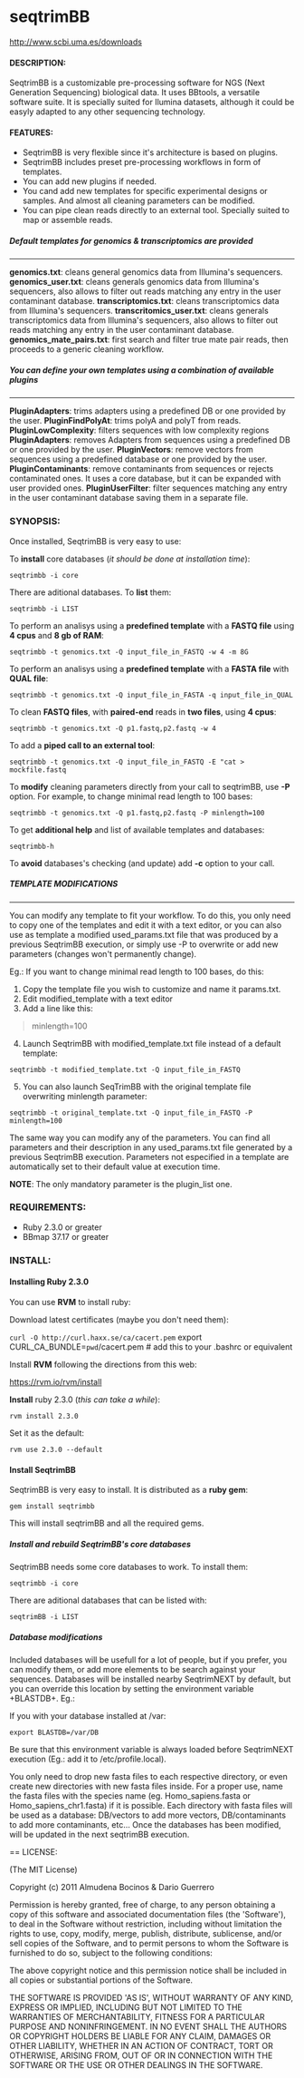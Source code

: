 # seqtrimBB

 http://www.scbi.uma.es/downloads

#### DESCRIPTION:

SeqtrimBB is a customizable pre-processing software for NGS (Next Generation Sequencing) biological data. It  uses BBtools, a versatile software suite. It is specially suited for Ilumina datasets, although it could be easyly adapted to any other sequencing technology.
 
#### FEATURES:

* SeqtrimBB is very flexible since it's architecture is based on plugins.
* SeqtrimBB includes preset pre-processing workflows in form of templates.
* You can add new plugins if needed.
* You cand add new templates for specific experimental designs or samples. And almost all cleaning parameters can be modified.
* You can pipe clean reads directly to an external tool. Specially suited to map or assemble reads.

##### Default templates for genomics & transcriptomics are provided
___
**genomics.txt**: cleans general genomics data from Illumina's sequencers.
**genomics_user.txt**: cleans generals genomics data from Illumina's sequencers, also allows to filter out reads matching any entry in the user contaminant database.
**transcriptomics.txt**: cleans transcriptomics data from Illumina's sequencers.
**transcritomics_user.txt**: cleans generals transcriptomics data from Illumina's sequencers, also allows to filter out reads matching any entry in the user contaminant database.
**genomics_mate_pairs.txt**: first search and filter true mate pair reads, then proceeds to a generic cleaning workflow.
  
##### You can define your own templates using a combination of available plugins
___
**PluginAdapters**: trims adapters using a predefined DB or one provided by the user.
**PluginFindPolyAt**: trims polyA and polyT from reads.
**PluginLowComplexity**: filters sequences with low complexity regions
**PluginAdapters**: removes Adapters from sequences using a predefined DB or one provided by the user.
**PluginVectors**: remove vectors from sequences using a predefined database or one provided by the user.
**PluginContaminants**: remove contaminants from sequences or rejects contaminated ones. It uses a core database, but it can be expanded with user provided ones.
**PluginUserFilter**: filter sequences matching any entry in the user contaminant database saving them in a separate file.

### SYNOPSIS:

Once installed, SeqtrimBB is very easy to use:
  
To **install** core databases (*it should be done at installation time*):

 `seqtrimbb -i core`

There are aditional databases. To **list** them:

  `seqtrimbb -i LIST`

To perform an analisys using a **predefined template** with a **FASTQ file** using **4 cpus** and **8 gb of RAM**:

  `seqtrimbb -t genomics.txt -Q input_file_in_FASTQ -w 4 -m 8G`
  
To perform an analisys using a **predefined template** with a **FASTA file** with **QUAL file**:
  
  `seqtrimbb -t genomics.txt -Q input_file_in_FASTA -q input_file_in_QUAL`

To clean **FASTQ files**, with **paired-end** reads in **two files**, using **4 cpus**:

  `seqtrimbb -t genomics.txt -Q p1.fastq,p2.fastq -w 4` 

To add a **piped call to an external tool**:

  `seqtrimbb -t genomics.txt -Q input_file_in_FASTQ -E "cat > mockfile.fastq`
  
To **modify** cleaning parameters directly from your call to seqtrimBB, use **-P** option. For example, to change minimal read length to 100 bases:

`seqtrimbb -t genomics.txt -Q p1.fastq,p2.fastq -P minlength=100`

To get **additional help** and list of available templates and databases:

  `seqtrimbb-h`
  
To **avoid** databases's checking (and update) add **-c** option to your call.
  
##### TEMPLATE MODIFICATIONS
___

You can modify any template to fit your workflow. To do this, you only need to copy one of the templates and edit it with a text editor, or you can also use as template a modified used_params.txt file that was produced by a previous SeqtrimBB execution, or simply use -P to overwrite or add new parameters (changes won't permanently change).
  
Eg.: If you want to change minimal read length to 100 bases, do this:

1. Copy the template file you wish to customize and name it params.txt.
2. Edit modified_template with a text editor
3. Add a line like this: 
> minlength=100

4. Launch SeqtrimBB with modified_template.txt file instead of a default template:

  `seqtrimbb -t modified_template.txt -Q input_file_in_FASTQ`

5. You can also launch SeqTrimBB with the original template file overwriting minlength parameter:

  `seqtrimbb -t original_template.txt -Q input_file_in_FASTQ -P minlength=100`


The same way you can modify any of the parameters. You can find all parameters and their description in any used_params.txt file generated by a previous SeqtrimBB execution. Parameters not especified in a template are automatically set to their default value at execution time.

**NOTE**: The only mandatory parameter is the plugin_list one.

### REQUIREMENTS:

* Ruby 2.3.0 or greater
* BBmap 37.17 or greater

### INSTALL:

#### Installing Ruby 2.3.0

You can use **RVM** to install ruby:

Download latest certificates (maybe you don't need them):

  `curl -O http://curl.haxx.se/ca/cacert.pem` 
  export CURL_CA_BUNDLE=`pwd`/cacert.pem # add this to your .bashrc or
equivalent

Install **RVM** following the directions from this web:

  https://rvm.io/rvm/install
  
**Install** ruby 2.3.0 (*this can take a while*):
  
  `rvm install 2.3.0`
  
Set it as the default:

  `rvm use 2.3.0 --default`

#### Install SeqtrimBB

SeqtrimBB is very easy to install. It is distributed as a **ruby gem**:

  `gem install seqtrimbb`
  
This will install seqtrimBB and all the required gems.

##### Install and rebuild SeqtrimBB's core databases

SeqtrimBB needs some core databases to work. To install them:

  `seqtrimbb -i core`
 

There are aditional databases that can be listed with:

  `seqtrimBB -i LIST`

##### Database modifications

Included databases will be usefull for a lot of people, but if you prefer, you can modify them, or add more elements to be search against your sequences. Databases will be installed nearby SeqtrimNEXT by default, but you can override this location by setting the environment variable +BLASTDB+. Eg.:

If you with your database installed at /var:

  `export BLASTDB=/var/DB`

Be sure that this environment variable is always loaded before SeqtrimNEXT execution (Eg.: add it to /etc/profile.local).

You only need to drop new fasta files to each respective directory, or even create new directories with new fasta files inside. For a proper use, name the fasta files with the species name (eg. Homo_sapiens.fasta or Homo_sapiens_chr1.fasta) if it is possible. Each directory with fasta files will be used as a database: DB/vectors to add more vectors, DB/contaminants to add more contaminants, etc...
Once the databases has been modified, will be updated in the next seqtrimBB execution.

== LICENSE:

(The MIT License)

Copyright (c) 2011 Almudena Bocinos & Dario Guerrero

Permission is hereby granted, free of charge, to any person obtaining
a copy of this software and associated documentation files (the
'Software'), to deal in the Software without restriction, including
without limitation the rights to use, copy, modify, merge, publish,
distribute, sublicense, and/or sell copies of the Software, and to
permit persons to whom the Software is furnished to do so, subject to
the following conditions:

The above copyright notice and this permission notice shall be
included in all copies or substantial portions of the Software.

THE SOFTWARE IS PROVIDED 'AS IS', WITHOUT WARRANTY OF ANY KIND,
EXPRESS OR IMPLIED, INCLUDING BUT NOT LIMITED TO THE WARRANTIES OF
MERCHANTABILITY, FITNESS FOR A PARTICULAR PURPOSE AND NONINFRINGEMENT.
IN NO EVENT SHALL THE AUTHORS OR COPYRIGHT HOLDERS BE LIABLE FOR ANY
CLAIM, DAMAGES OR OTHER LIABILITY, WHETHER IN AN ACTION OF CONTRACT,
TORT OR OTHERWISE, ARISING FROM, OUT OF OR IN CONNECTION WITH THE
SOFTWARE OR THE USE OR OTHER DEALINGS IN THE SOFTWARE.

